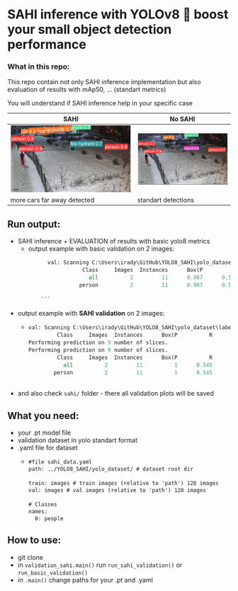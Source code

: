 # SAHI inference with YOLOv8 :dizzy:  boost your small object detection performance 

### What in this repo:
This repo contain not only SAHI inference implementation but also evaluation of results with mAp50, ... (standart metrics)

You will understand if SAHI inference help in your specific case

| **SAHI** 	                            | **No SAHI** 	                   |
|---------------------------------------|---------------------------------|
| 	![pred_sahi.jpg](readme_imgs%2Fpred_sahi.jpg)                                     | 	    ![pred_no_sahi.jpg](readme_imgs%2Fpred_no_sahi.jpg)                           |
| more cars far away detected         	 | standart detections           	 |

## Run output:
* SAHI inference + EVALUATION of results with basic yolo8 metrics 
  * output example with basic validation on 2 images:
    ```python
          val: Scanning C:\Users\irady\GitHub\YOLO8_SAHI\yolo_dataset\labels.cache.
                     Class     Images  Instances      Box(P          R      mAP50  mAP50-95): 
                       all          2         11      0.987      0.545       0.57      0.455
                    person          2         11      0.987      0.545       0.57      0.455

        ```
* output example with **SAHI validation** on 2 images:
    * ```python
      val: Scanning C:\Users\irady\GitHub\YOLO8_SAHI\yolo_dataset\labels.cache.
               Class     Images  Instances      Box(P          R      mAP50  mAP50-95): 
      Performing prediction on 9 number of slices.
      Performing prediction on 9 number of slices.
               Class     Images  Instances      Box(P          R      mAP50  mAP50-95):
                 all          2         11          1      0.545      0.773      0.628
              person          2         11          1      0.545      0.773      0.628
        
        ```
* and also check `sahi/` folder - there all validation plots will be saved  
## What you need:
* your .pt model file
* validation dataset in yolo standart format
* .yaml file for dataset
  * ```angular2html
    #file sahi_data.yaml
    path: ../YOLO8_SAHI/yolo_dataset/ # dataset root dir

    train: images # train images (relative to 'path') 128 images
    val: images # val images (relative to 'path') 128 images
    
    # Classes
    names:
      0: people
    ```
      
## How to use:

* git clone
* in `validation_sahi.main()` run `run_sahi_validation()` or `run_basic_validation()`
* in `.main()` change paths for your .pt and .yaml
